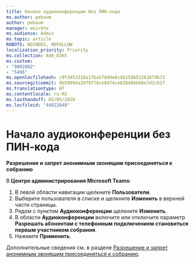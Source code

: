 ```yaml
---
title: Начало аудиоконференции без ПИН-кода
ms.author: pebaum
author: pebaum
manager: mnirkhe
ms.audience: Admin
ms.topic: article
ROBOTS: NOINDEX, NOFOLLOW
localization_priority: Priority
ms.collection: Adm_O365
ms.custom:
- "9002882"
- "5496"
ms.openlocfilehash: c9f3453318a17ba578d9e8c4b158b5226167db73
ms.sourcegitcommit: 8b50994a2979778ce8474ce83bd86b60e7d2cb2f
ms.translationtype: HT
ms.contentlocale: ru-RU
ms.lasthandoff: 05/05/2020
ms.locfileid: "44022648"
---
```

# <a name="start-an-audio-conference-without-a-pin"></a>Начало аудиоконференции без ПИН-кода

**Разрешение и запрет анонимным звонящим присоединяться к собранию**

В **Центре администрирования Microsoft Teams**:

1. В левой области навигации щелкните **Пользователи**.
2. Выберите пользователя в списке и щелкните **Изменить** в верхней части страницы.
3. Рядом с пунктом **Аудиоконференции** щелкните **Изменить**.
4. В области **Аудиоконференции** включите или отключите параметр **Разрешать абонентам с телефонным подключением становиться первым участником собрания**.
5. Нажмите **Применить**.

Дополнительные сведения см. в разделе [Разрешение и запрет анонимным звонящим присоединяться к собранию](https://docs.microsoft.com/microsoftteams/start-an-audio-conference-over-the-phone-without-a-pin-in-teams).
